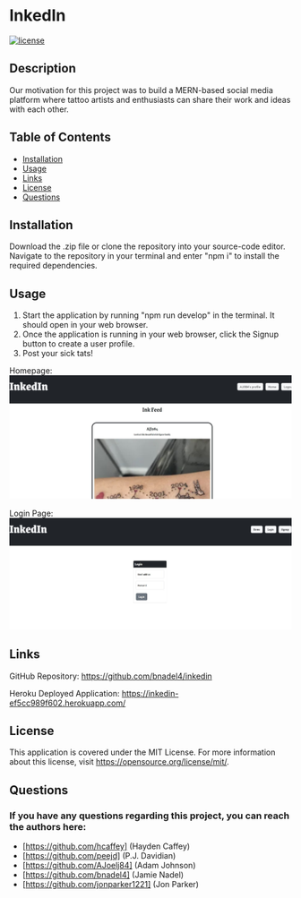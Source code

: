 # InkedIn

[![license](https://img.shields.io/badge/license-MIT-green)](https://opensource.org/licenses/MIT)

## Description

Our motivation for this project was to build a MERN-based social media platform where tattoo artists and enthusiasts can share their work and ideas with each other.

## Table of Contents

- [Installation](#installation)
- [Usage](#usage)
- [Links](#links)
- [License](#license)
- [Questions](#questions)

## Installation

Download the .zip file or clone the repository into your source-code editor. Navigate to the repository in your terminal and enter "npm i" to install the required dependencies.

## Usage

1. Start the application by running "npm run develop" in the terminal. It should open in your web browser.
2. Once the application is running in your web browser, click the Signup button to create a user profile.
3. Post your sick tats!

Homepage: ![An image of the InkedIn application's homepage.](./client/public/homepage.jpg) 

Login Page: ![An image of the InkedIn application's login page.](./client/public/login.jpg)

## Links

GitHub Repository: https://github.com/bnadel4/inkedin

Heroku Deployed Application: https://inkedin-ef5cc989f602.herokuapp.com/

## License

This application is covered under the MIT License. For more information about this license, visit https://opensource.org/license/mit/.

## Questions

### If you have any questions regarding this project, you can reach the authors here:

* [https://github.com/hcaffey] (Hayden Caffey)
* [https://github.com/peejd] (P.J. Davidian)
* [https://github.com/AJoelj84] (Adam Johnson)
* [https://github.com/bnadel4] (Jamie Nadel)
* [https://github.com/jonparker1221] (Jon Parker)